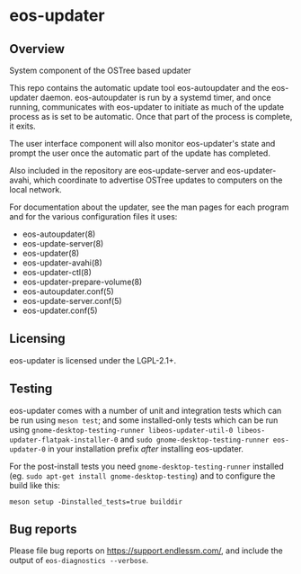 eos-updater
===========

Overview
--------

System component of the OSTree based updater

This repo contains the automatic update tool eos-autoupdater and the
eos-updater daemon.  eos-autoupdater is run by a systemd timer, and once
running, communicates with eos-updater to initiate as much of the update
process as is set to be automatic.  Once that part of the process is
complete, it exits.

The user interface component will also monitor eos-updater's state and
prompt the user once the automatic part of the update has completed.

Also included in the repository are eos-update-server and eos-updater-avahi,
which coordinate to advertise OSTree updates to computers on the local network.

For documentation about the updater, see the man pages for each program and
for the various configuration files it uses:
 - eos-autoupdater(8)
 - eos-update-server(8)
 - eos-updater(8)
 - eos-updater-avahi(8)
 - eos-updater-ctl(8)
 - eos-updater-prepare-volume(8)
 - eos-autoupdater.conf(5)
 - eos-update-server.conf(5)
 - eos-updater.conf(5)

Licensing
---------

eos-updater is licensed under the LGPL-2.1+.

Testing
-------

eos-updater comes with a number of unit and integration tests which can be run
using `meson test`; and some installed-only tests which can be run using
`gnome-desktop-testing-runner libeos-updater-util-0 libeos-updater-flatpak-installer-0` and
`sudo gnome-desktop-testing-runner eos-updater-0` in your installation prefix
_after_ installing eos-updater.

For the post-install tests you need `gnome-desktop-testing-runner`
installed (eg. `sudo apt-get install gnome-desktop-testing`) and
to configure the build like this:

```
meson setup -Dinstalled_tests=true builddir
```

Bug reports
-----------

Please file bug reports on https://support.endlessm.com/, and include the
output of `eos-diagnostics --verbose`.
